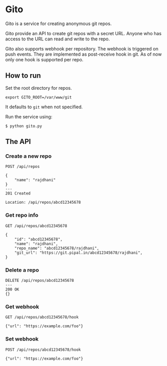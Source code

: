 # Gito

Gito is a service for creating anonymous git repos.

Gito provide an API to create git repos with a secret URL. Anyone
who has access to the URL can read and write to the repo.

Gito also supports webhook per repository. The webhook is triggered on push events. They are implemented as post-receive hook in git. As of now only one hook is supported per repo.

## How to run

Set the root directory for repos.

```
export GITO_ROOT=/var/www/git
```

It defaults to `git` when not specified.

Run the service using:

```
$ python gito.py
```

## The API

### Create a new repo

```
POST /api/repos

{
    "name": "rajdhani"
}
---
201 Created

Location: /api/repos/abcd12345678
```

### Get repo info

```
GET /api/repos/abcd12345678

{
    "id": "abcd12345678",
    "name": "rajdhani",
    "repo_name": "abcd12345678/rajdhani",
    "git_url": "https://git.pipal.in/abcd12345678/rajdhani",
}
```

### Delete a repo

```
DELETE /api/repos/abcd12345678
---
200 OK
{}
```

### Get webhook

```
GET /api/repos/abcd12345678/hook

{"url": "https://example.com/foo"}
```

### Set webhook

```
POST /api/repos/abcd12345678/hook

{"url": "https://example.com/foo"}
```
